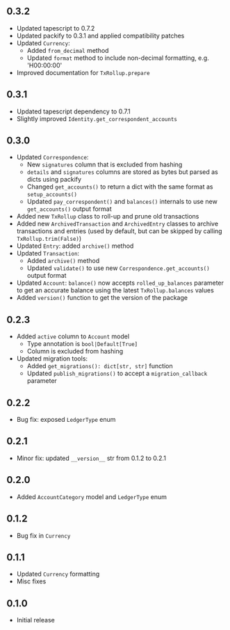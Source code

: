 ## 0.3.2

- Updated tapescript to 0.7.2
- Updated packify to 0.3.1 and applied compatibility patches
- Updated `Currency`:
    - Added `from_decimal` method
    - Updated `format` method to include non-decimal formatting,
      e.g. 'H00:00:00'
- Improved documentation for `TxRollup.prepare`

## 0.3.1

- Updated tapescript dependency to 0.7.1
- Slightly improved `Identity.get_correspondent_accounts`

## 0.3.0

- Updated `Correspondence`:
  - New `signatures` column that is excluded from hashing
  - `details` and `signatures` columns are stored as bytes but parsed as dicts
    using packify
  - Changed `get_accounts()` to return a dict with the same format as
    `setup_accounts()`
  - Updated `pay_correspondent()` and `balances()` internals to use new
    `get_accounts()` output format
- Added new `TxRollup` class to roll-up and prune old transactions
- Added new `ArchivedTransaction` and `ArchivedEntry` classes to
  archive transactions and entries (used by default, but can be skipped by
  calling `TxRollup.trim(False)`)
- Updated `Entry`: added `archive()` method
- Updated `Transaction`:
  - Added `archive()` method
  - Updated `validate()` to use new `Correspondence.get_accounts()` output
    format
- Updated `Account`: `balance()` now accepts `rolled_up_balances` parameter
  to get an accurate balance using the latest `TxRollup.balances` values
- Added `version()` function to get the version of the package

## 0.2.3

- Added `active` column to `Account` model
  - Type annotation is `bool|Default[True]`
  - Column is excluded from hashing
- Updated migration tools:
  - Added `get_migrations(): dict[str, str]` function
  - Updated `publish_migrations()` to accept a `migration_callback` parameter

## 0.2.2

- Bug fix: exposed `LedgerType` enum

## 0.2.1

- Minor fix: updated `__version__` str from 0.1.2 to 0.2.1

## 0.2.0

- Added `AccountCategory` model and `LedgerType` enum

## 0.1.2

- Bug fix in `Currency`

## 0.1.1

- Updated `Currency` formatting
- Misc fixes

## 0.1.0

- Initial release
